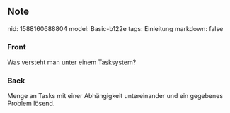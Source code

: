 ## Note
nid: 1588160688804
model: Basic-b122e
tags: Einleitung
markdown: false

### Front
Was versteht man unter einem Tasksystem?

### Back
Menge an Tasks mit einer Abhängigkeit untereinander und ein gegebenes Problem lösend.

